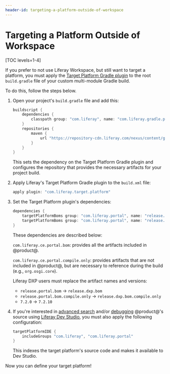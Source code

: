 ```yaml
---
header-id: targeting-a-platform-outside-of-workspace
---
```


# Targeting a Platform Outside of Workspace

[TOC levels=1-4]

If you prefer to not use Liferay Workspace, but still want to target a platform,
you must apply the 
[Target Platform Gradle plugin](/docs/7-2/reference/-/knowledge_base/reference/target-platform-gradle-plugin)
to the root `build.gradle` file of your custom multi-module Gradle build.

To do this, follow the steps below.

1.  Open your project's `build.gradle` file and add this:

    ```groovy
    buildscript {
        dependencies {
            classpath group: "com.liferay", name: "com.liferay.gradle.plugins.target.platform", version: "1.1.11"
        }
        repositories {
            maven {
                url "https://repository-cdn.liferay.com/nexus/content/groups/public"
            }
        }
    }
    ```

    This sets the dependency on the Target Platform Gradle plugin and configures
    the repository that provides the necessary artifacts for your project build.

2.  Apply Liferay's Target Platform Gradle plugin to the `build.xml` file:

    ```groovy
    apply plugin: "com.liferay.target.platform"
    ```

3.  Set the Target Platform plugin's dependencies:

    ```groovy
    dependencies {
        targetPlatformBoms group: "com.liferay.portal", name: "release.portal.bom", version: "7.2.0"
        targetPlatformBoms group: "com.liferay.portal", name: "release.portal.bom.compile.only", version: "7.2.0"
    }
    ```

    These dependencies are described below:

    `com.liferay.ce.portal.bom`: provides all the artifacts included in
    @product@.

    `com.liferay.ce.portal.compile.only`: provides artifacts that are not
    included in @product@, but are necessary to reference during the build
    (e.g., `org.osgi.core`).

    Liferay DXP users must replace the artifact names and versions:

    - `release.portal.bom` &rarr; `release.dxp.bom`
    - `release.portal.bom.compile.only` &rarr; `release.dxp.bom.compile.only`
    - `7.2.0` &rarr; `7.2.10`

4.  If you're interested in
[advanced search](/docs/7-2/reference/-/knowledge_base/reference/searching-product-source-in-dev-studio)
and/or
[debugging](/docs/7-2/reference/-/knowledge_base/reference/debugging-product-source-in-dev-studio)
@product@'s source using
[Liferay Dev Studio](/docs/7-2/reference/-/knowledge_base/reference/liferay-dev-studio),
you must also apply the following configuration:

    ```groovy
    targetPlatformIDE {
        includeGroups "com.liferay", "com.liferay.portal"
    }
    ```

    This indexes the target platform's source code and makes it available to
    Dev Studio.

Now you can define your target platform!
